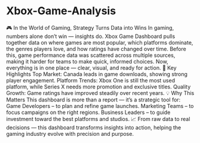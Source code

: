 # Xbox-Game-Analysis
🎮 In the World of Gaming, Strategy Turns Data into Wins
In gaming, numbers alone don’t win — insights do.
Xbox Game Dashboard pulls together data on where games are most popular, which platforms dominate, the genres players love, and how ratings have changed over time.
Before this, game performance data was scattered across multiple sources, making it harder for teams to make quick, informed choices. Now, everything is in one place — clear, visual, and ready for action.
📌 Key Highlights
Top Market: Canada leads in game downloads, showing strong player engagement.
Platform Trends: Xbox One is still the most used platform, while Series X needs more promotion and exclusive titles.
Quality Growth: Game ratings have improved steadily over recent years.
💡 Why This Matters
 This dashboard is more than a report — it’s a strategic tool for:
Game Developers – to plan and refine game launches.
Marketing Teams – to focus campaigns on the right regions.
Business Leaders – to guide investment toward the best platforms and studios.
📈 From raw data to real decisions — this dashboard transforms insights into action, helping the gaming industry evolve with precision and purpose. 

